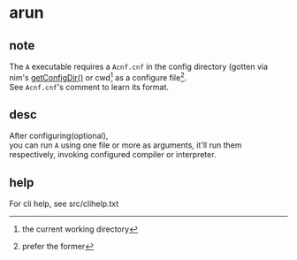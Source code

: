 # arun

## note
The `A` executable requires a `Acnf.cnf` in the config directory (gotten via nim's [getConfigDir()](https://nim-lang.org/docs/os.html#getConfigDir) or cwd[^1] as a configure file[^2].   
See `Acnf.cnf`'s comment to learn its format.  
## desc
After configuring(optional),  
you can run `A` using one file or more as arguments,
it'll run them respectively, invoking configured compiler or interpreter.  
## help
For cli help, see src/clihelp.txt

[^1]: the current working directory
[^2]: prefer the former

